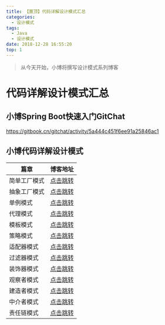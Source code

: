 ```yaml
---
title: 【置顶】代码详解设计模式汇总
categories: 
  - 设计模式
tags:
  - Java
  - 设计模式
date: 2018-12-28 16:55:20
top: 1
---
```


> 从今天开始，小博将撰写设计模式系列博客

<!-- more -->

# 代码详解设计模式汇总
## 小博Spring Boot快速入门GitChat
https://gitbook.cn/gitchat/activity/5a444c451f6ee91a25846ac1
## 小博代码详解设计模式
| 篇章     | 博客地址  |
|-------- | -----  |
| 简单工厂模式 | [点击跳转](http://zhangchong.xin/2018/12/28/%E4%BB%A3%E7%A0%81%E8%AF%A6%E8%A7%A3%E8%AE%BE%E8%AE%A1%E6%A8%A1%E5%BC%8F--%E7%AE%80%E5%8D%95%E5%B7%A5%E5%8E%82%E6%A8%A1%E5%BC%8F/) |
|     抽象工厂模式    |    [点击跳转](http://zhangchong.xin/2019/01/04/%E4%BB%A3%E7%A0%81%E8%AF%A6%E8%A7%A3%E8%AE%BE%E8%AE%A1%E6%A8%A1%E5%BC%8F--%E6%8A%BD%E8%B1%A1%E5%B7%A5%E5%8E%82%E6%A8%A1%E5%BC%8F/)    |
|    单例模式    |    [点击跳转](http://zhangchong.xin/2019/01/04/%E4%BB%A3%E7%A0%81%E8%AF%A6%E8%A7%A3%E8%AE%BE%E8%AE%A1%E6%A8%A1%E5%BC%8F--%E5%8D%95%E4%BE%8B%E6%A8%A1%E5%BC%8F/)    |
|  代理模式  |  [点击跳转](http://zhangchong.xin/2019/01/04/%E4%BB%A3%E7%A0%81%E8%AF%A6%E8%A7%A3%E8%AE%BE%E8%AE%A1%E6%A8%A1%E5%BC%8F--%E4%BB%A3%E7%90%86%E6%A8%A1%E5%BC%8F/)  |
|  模板模式  |[点击跳转](http://zhangchong.xin/2019/01/04/%E4%BB%A3%E7%A0%81%E8%AF%A6%E8%A7%A3%E8%AE%BE%E8%AE%A1%E6%A8%A1%E5%BC%8F--%E6%A8%A1%E6%9D%BF%E6%A8%A1%E5%BC%8F/)  |
|  策略模式  |  [点击跳转](http://zhangchong.xin/2019/02/12/%E4%BB%A3%E7%A0%81%E8%AF%A6%E8%A7%A3%E8%AE%BE%E8%AE%A1%E6%A8%A1%E5%BC%8F--%E7%AD%96%E7%95%A5%E6%A8%A1%E5%BC%8F/)   |
| 适配器模式  | [点击跳转](http://zhangchong.xin/2019/02/12/%E4%BB%A3%E7%A0%81%E8%AF%A6%E8%A7%A3%E8%AE%BE%E8%AE%A1%E6%A8%A1%E5%BC%8F--%E9%80%82%E9%85%8D%E5%99%A8%E6%A8%A1%E5%BC%8F/)   |
|  过滤器模式 | [点击跳转](http://zhangchong.xin/2019/02/12/%E4%BB%A3%E7%A0%81%E8%AF%A6%E8%A7%A3%E8%AE%BE%E8%AE%A1%E6%A8%A1%E5%BC%8F--%E8%BF%87%E6%BB%A4%E5%99%A8%E6%A8%A1%E5%BC%8F/)|
| 装饰器模式 |[点击跳转](http://zhangchong.xin/2019/02/12/%E4%BB%A3%E7%A0%81%E8%AF%A6%E8%A7%A3%E8%AE%BE%E8%AE%A1%E6%A8%A1%E5%BC%8F--%E8%A3%85%E9%A5%B0%E5%99%A8%E6%A8%A1%E5%BC%8F/)  |
|  观察者模式 |  [点击跳转](http://zhangchong.xin/2019/03/01/%E4%BB%A3%E7%A0%81%E8%AF%A6%E8%A7%A3%E8%AE%BE%E8%AE%A1%E6%A8%A1%E5%BC%8F--%E8%A7%82%E5%AF%9F%E8%80%85%E6%A8%A1%E5%BC%8F/)  |
|  建造者模式 |   [点击跳转](http://zhangchong.xin/2019/03/01/%E4%BB%A3%E7%A0%81%E8%AF%A6%E8%A7%A3%E8%AE%BE%E8%AE%A1%E6%A8%A1%E5%BC%8F--%E5%BB%BA%E9%80%A0%E8%80%85%E6%A8%A1%E5%BC%8F/) |
|  中介者模式 |  [点击跳转](http://zhangchong.xin/2019/03/01/%E4%BB%A3%E7%A0%81%E8%AF%A6%E8%A7%A3%E8%AE%BE%E8%AE%A1%E6%A8%A1%E5%BC%8F--%E4%B8%AD%E4%BB%8B%E8%80%85%E6%A8%A1%E5%BC%8F/)  |
| 责任链模式  | [点击跳转](http://zhangchong.xin/2019/03/01/%E4%BB%A3%E7%A0%81%E8%AF%A6%E8%A7%A3%E8%AE%BE%E8%AE%A1%E6%A8%A1%E5%BC%8F--%E8%B4%A3%E4%BB%BB%E9%93%BE%E6%A8%A1%E5%BC%8F/)  |


